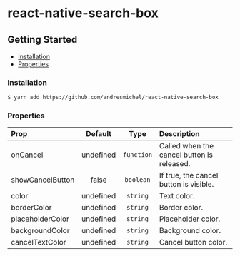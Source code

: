 # react-native-search-box

## Getting Started

- [Installation](#installation)
- [Properties](#properties)

### Installation

```bash
$ yarn add https://github.com/andresmichel/react-native-search-box
```

### Properties

| Prop  | Default  | Type | Description |
| :------------ |:---------------:| :---------------:| :-----|
| onCancel | undefined | `function` | Called when the cancel button is released. |
| showCancelButton | false | `boolean` | If true, the cancel button is visible. |
| color | undefined | `string` | Text color. |
| borderColor | undefined | `string` | Border color. |
| placeholderColor | undefined | `string` | Placeholder color. |
| backgroundColor | undefined | `string` | Background color. |
| cancelTextColor | undefined | `string` | Cancel button color. |
